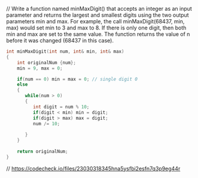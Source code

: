 // Write a function named minMaxDigit() that accepts an integer as an input parameter and returns the largest and smallest digits using the two output parameters min and max. For example, the call minMaxDigit(68437, min, max) would set min to 3 and max to 8. If there is only one digit, then both min and max are set to the same value. The function returns the value of n before it was changed (68437 in this case).

```cpp
int minMaxDigit(int num, int& min, int& max)
{
    int originalNum {num};
    min = 9, max = 0;

    if(num == 0) min = max = 0; // single digit 0
    else
    {
       while(num > 0)
       {
          int digit = num % 10;
          if(digit < min) min = digit;
          if(digit > max) max = digit;
          num /= 10;
          
       }
    }
    
    return originalNum;
}
```

// https://codecheck.io/files/23030318345hna5ysfbi2esfn7q3p9eg44r